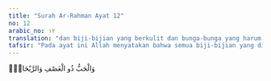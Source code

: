 ```yaml
---
title: "Surah Ar-Rahman Ayat 12"
no: 12
arabic_no: ١٢
translation: "dan biji-bijian yang berkulit dan bunga-bunga yang harum baunya. "
tafsir: "Pada ayat ini Allah menyatakan bahwa semua biji-bijian yang dijadikan sebagai bahan makanan, seperti gandum, padi dan jelai mempunyai daun yang menutupi tandan-tandannya, begitu pula semua yang berbau harum dari tumbuh-tumbuhan."
---
```

وَالْحَبُّ ذُو الْعَصْفِ وَالرَّيْحَانُۚ  